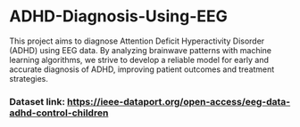 # ADHD-Diagnosis-Using-EEG
This project aims to diagnose Attention Deficit Hyperactivity Disorder (ADHD) using EEG data. By analyzing brainwave patterns with machine learning algorithms, we strive to develop a reliable model for early and accurate diagnosis of ADHD, improving patient outcomes and treatment strategies.
### Dataset link: https://ieee-dataport.org/open-access/eeg-data-adhd-control-children
